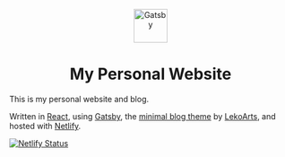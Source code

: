 <p align="center">
  <a href="https://www.gatsbyjs.org">
    <img alt="Gatsby" src="https://www.gatsbyjs.org/monogram.svg" width="60" />
  </a>
</p>

<h1 align="center">
  My Personal Website
</h1>

This is my personal website and blog.

Written in [React](https://reactjs.org/), using [Gatsby](https://gatsbyjs.org), the [minimal blog theme](https://minimal-blog.lekoarts.de/) by [LekoArts](https://www.lekoarts.de/en), and hosted with [Netlify](https://netlify.com).

[![Netlify Status](https://api.netlify.com/api/v1/badges/a96fddc0-9836-4c70-9d05-2cf3d62381cd/deploy-status)](https://app.netlify.com/sites/dakebl/deploys)